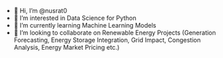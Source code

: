 - 👋 Hi, I’m @nusrat0
- 👀 I’m interested in Data Science for Python
- 🌱 I’m currently learning Machine Learning Models
- 💞️ I’m looking to collaborate on Renewable Energy Projects (Generation Forecasting, Energy Storage Integration, Grid Impact, Congestion Analysis, Energy Market Pricing etc.)


<!---
nusrat0/nusrat0 is a ✨ special ✨ repository because its `README.md` (this file) appears on your GitHub profile.
You can click the Preview link to take a look at your changes.
--->
